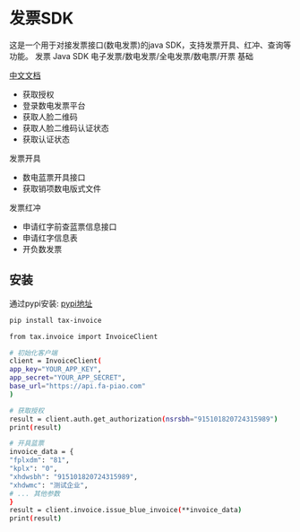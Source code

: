 # 发票SDK

这是一个用于对接发票接口(数电发票)的java SDK，支持发票开具、红冲、查询等功能。
发票 Java SDK 电子发票/数电发票/全电发票/数电票/开票
基础

[中文文档](https://github.com/fapiaoapi/invoice "文档")

* 获取授权
* 登录数电发票平台
* 获取人脸二维码
* 获取人脸二维码认证状态
* 获取认证状态

发票开具

* 数电蓝票开具接口
* 获取销项数电版式文件

发票红冲

* 申请红字前查蓝票信息接口
* 申请红字信息表
* 开负数发票


## 安装
通过pypi安装:
[pypi地址](https://pypi.org/project/tax-invoice/ "发票sdk")

```bash
pip install tax-invoice
```
```bash
from tax.invoice import InvoiceClient

# 初始化客户端
client = InvoiceClient(
app_key="YOUR_APP_KEY",
app_secret="YOUR_APP_SECRET",
base_url="https://api.fa-piao.com"
)

# 获取授权
result = client.auth.get_authorization(nsrsbh="915101820724315989")
print(result)

# 开具蓝票
invoice_data = {
"fplxdm": "81",
"kplx": "0",
"xhdwsbh": "915101820724315989",
"xhdwmc": "测试企业",
# ... 其他参数
}
result = client.invoice.issue_blue_invoice(**invoice_data)
print(result)

```